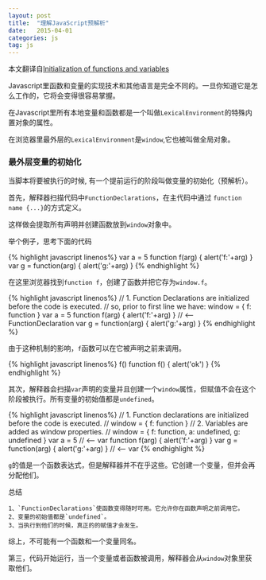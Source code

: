 ```yaml
---
layout: post
title:  "理解JavaScript预解析"
date:   2015-04-01
categories: js
tag: js
---
```


本文翻译自[Initialization of functions and variables](http://javascript.info/tutorial/initialization)

Javascript里函数和变量的实现技术和其他语言是完全不同的。一旦你知道它是怎么工作的，它将会变得很容易掌握。

在Javascript里所有本地变量和函数都是一个叫做`LexicalEnvironment`的特殊内置对象的属性。

在浏览器里最外层的`LexicalEnvironment`是`window`,它也被叫做全局对象。

### 最外层变量的初始化

当脚本将要被执行的时候, 有一个提前运行的阶段叫做变量的初始化（预解析）。

首先，解释器扫描代码中`FunctionDeclarations`，在主代码中通过 `function name {...}`的方式定义。

这样做会提取所有声明并创建函数放到`window`对象中。

举个例子，思考下面的代码

{% highlight javascript linenos%}
var a = 5
function f(arg) { alert('f:'+arg) }
var g = function(arg) { alert('g:'+arg) }
{% endhighlight %}

在这里浏览器找到`function f`，创建了函数并把它存为`window.f`。

{% highlight javascript linenos%}
// 1. Function Declarations are initialized before the code is executed.
// so, prior to first line we have: window = { f: function }
var a = 5
function f(arg) { alert('f:'+arg) } // <-- FunctionDeclaration
var g = function(arg) { alert('g:'+arg) }
{% endhighlight %}

由于这种机制的影响，`f`函数可以在它被声明之前来调用。

{% highlight javascript linenos%}
f()
function f() { alert('ok') }
{% endhighlight %}

其次，解释器会扫描`var`声明的变量并且创建一个`window`属性，但赋值不会在这个阶段被执行。所有变量的初始值都是`undefined`。

{% highlight javascript linenos%}
// 1. Function declarations are initialized before the code is executed.
// window = { f: function }
// 2. Variables are added as window properties.
// window = { f: function, a: undefined, g: undefined }
var a = 5   // <-- var
function f(arg) { alert('f:'+arg) }
var g = function(arg) { alert('g:'+arg) } // <-- var
{% endhighlight %}

`g`的值是一个函数表达式，但是解释器并不在乎这些。它创建一个变量，但并会再分配他们。

总结

    1、`FunctionDeclarations`使函数变得随时可用。它允许你在函数声明之前调用它。
    2、变量的初始值都是`undefined`。
    3、当执行到他们的时候，真正的的赋值才会发生。
    
综上，不可能有一个函数和一个变量同名。

第三，代码开始运行，当一个变量或者函数被调用，解释器会从`window`对象里获取他们。

    